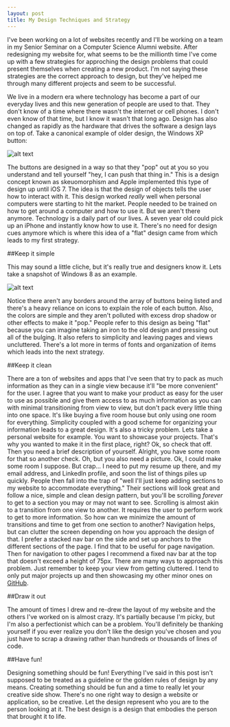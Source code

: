 ```yaml
---
layout: post
title: My Design Techniques and Strategy
---
```


I've been working on a lot of websites recently and I'll be working on a team in my Senior Seminar on a Computer Science Alumni website. After redesigning my website for, what seems to be the millionth time I've come up with a few strategies for approching the design problems that could present themselves when creating a new product. I'm not saying these strategies are the correct approach to design, but they've helped me through many different projects and seem to be successful.

We live in a modern era where technology has become a part of our everyday lives and this new generation of people are used to that. They don't know of a time where there wasn't the internet or cell phones. I don't even know of that time, but I know it wasn't that long ago. Design has also changed as rapidly as the hardware that drives the software a design lays on top of. Take a canonical example of older design, the Windows XP button:

![alt text](https://www.sas.upenn.edu/computing/system/files/images/printer12_xp_0.PNG "Windows XP window")

The buttons are designed in a way so that they "pop" out at you so you understand and tell yourself "hey, I can push that thing in." This is a design concept known as skeuomorphism and Apple implemented this type of design up until iOS 7. The idea is that the design of objects tells the user how to interact with it. This design worked *really* well when personal computers were starting to hit the market. People needed to be trained on how to get around a computer and how to use it. But we aren't there anymore. Technology is a daily part of our lives. A seven year old could pick up an iPhone and instantly know how to use it. There's no need for design cues anymore which is where this idea of a "flat" design came from which leads to my first strategy.

##Keep it simple

This may sound a little cliche, but it's really true and designers know it. Lets take a snapshot of Windows 8 as an example.

![alt text](http://winsupersite.com/site-files/winsupersite.com/files/archive/winsupersite.com/content/content/143401/pcsettings-devs.jpg "Windows 8")

Notice there aren't any borders around the array of buttons being listed and there's a heavy reliance on icons to explain the role of each button. Also, the colors are simple and they aren't polluted with excess drop shadow or other effects to make it "pop." People refer to this design as being "flat" because you can imagine taking an iron to the old design and pressing out all of the bulging. It also refers to simplicity and leaving pages and views uncluttered. There's a lot more in terms of fonts and organization of items which leads into the next strategy.

##Keep it clean

There are a ton of websites and apps that I've seen that try to pack as much information as they can in a single view because it'll "be more convenient" for the user. I agree that you want to make your product as easy for the user to use as possible and give them access to as much information as you can with minimal transitioning from view to view, but don't pack every little thing into one space. It's like buying a five room house but only using one room for everything. Simplicity coupled with a good scheme for organizing your information leads to a great design. It's also a tricky problem. Lets take a personal website for example. You want to showcase your projects. That's why you wanted to make it in the first place, right? Ok, so check that off. Then you need a brief description of yourself. Alright, you have some room for that so another check. Oh, but you also need a picture. Ok, I could make some room I suppose. But crap... I need to put my resume up there, and my email address, and LinkedIn profile, and soon the list of things piles up quickly. People then fall into the trap of "well I'll just keep adding sections to my website to accommodate everything." Their sections will look great and follow a nice, simple and clean design pattern, but you'll be scrolling *forever* to get to a section you may or may not want to see. Scrolling is almost akin to a transition from one view to another. It requires the user to perform work to get to more information. So how can we minimize the amount of transitions and time to get from one section to another? Navigation helps, but can clutter the screen depending on how you approach the design of that. I prefer a stacked nav bar on the side and set up anchors to the different sections of the page. I find that to be useful for page navigation. Then for navigation to other pages I recommend a fixed nav bar at the top that doesn't exceed a height of 75px. There are many ways to approach this problem. Just remember to keep your view from getting cluttered. I tend to only put major projects up and then showcasing my other minor ones on [GitHub](https://github.com/cjrieck).

##Draw it out

The amount of times I drew and re-drew the layout of my website and the others I've worked on is almost crazy. It's partially because I'm picky, but I'm also a perfectionist which can be a problem. You'll definitely be thanking yourself if you ever realize you don't like the design you've chosen and you just have to scrap a drawing rather than hundreds or thousands of lines of code.

##Have fun!

Designing something should be fun! Everything I've said in this post isn't supposed to be treated as a guideline or the golden rules of design by any means. Creating something should be fun and a time to really let your creative side show. There's no one right way to design a website or application, so be creative. Let the design represent who you are to the person looking at it. The best design is a design that embodies the person that brought it to life.